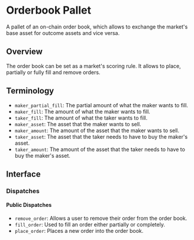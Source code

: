 # Orderbook Pallet

A pallet of an on-chain order book, which allows to exchange the market's base
asset for outcome assets and vice versa.

## Overview

The order book can be set as a market's scoring rule. 
It allows to place, partially or fully fill and remove orders.

## Terminology

- `maker_partial_fill`: The partial amount of what the maker wants to fill.
- `maker_fill`: The amount of what the maker wants to fill.
- `taker_fill`: The amount of what the taker wants to fill.
- `maker_asset`: The asset that the maker wants to sell.
- `maker_amount`: The amount of the asset that the maker wants to sell.
- `taker_asset`: The asset that the taker needs to have to buy the maker's asset.
- `taker_amount`: The amount of the asset that the taker needs to have to buy the
  maker's asset.

## Interface

### Dispatches

#### Public Dispatches

- `remove_order`: Allows a user to remove their order from the order book.
- `fill_order`: Used to fill an order either partially or completely.
- `place_order`: Places a new order into the order book.
